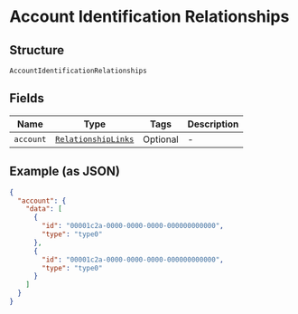 
# Account Identification Relationships

## Structure

`AccountIdentificationRelationships`

## Fields

| Name | Type | Tags | Description |
|  --- | --- | --- | --- |
| `account` | [`RelationshipLinks`](../../doc/models/relationship-links.md) | Optional | - |

## Example (as JSON)

```json
{
  "account": {
    "data": [
      {
        "id": "00001c2a-0000-0000-0000-000000000000",
        "type": "type0"
      },
      {
        "id": "00001c2a-0000-0000-0000-000000000000",
        "type": "type0"
      }
    ]
  }
}
```

